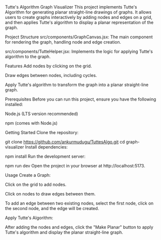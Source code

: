 
Tutte's Algorithm Graph Visualizer
This project implements Tutte's Algorithm for generating planar straight-line drawings of graphs. It allows users to create graphs interactively by adding nodes and edges on a grid, and then applies Tutte's algorithm to display a planar representation of the graph.

Project Structure
src/components/GraphCanvas.jsx: The main component for rendering the graph, handling node and edge creation.

src/components/TutteHelper.jsx: Implements the logic for applying Tutte's algorithm to the graph.

Features
Add nodes by clicking on the grid.

Draw edges between nodes, including cycles.

Apply Tutte's algorithm to transform the graph into a planar straight-line graph.

Prerequisites
Before you can run this project, ensure you have the following installed:

Node.js (LTS version recommended)

npm (comes with Node.js)

Getting Started
Clone the repository:


git clone https://github.com/ankurmudugu/TuttesAlgo.git
cd graph-visualizer
Install dependencies:


npm install
Run the development server:

npm run dev
Open the project in your browser at http://localhost:5173.

Usage
Create a Graph:

Click on the grid to add nodes.

Click on nodes to draw edges between them.

To add an edge between two existing nodes, select the first node, click on the second node, and the edge will be created.

Apply Tutte's Algorithm:

After adding the nodes and edges, click the "Make Planar" button to apply Tutte's algorithm and display the planar straight-line graph.
